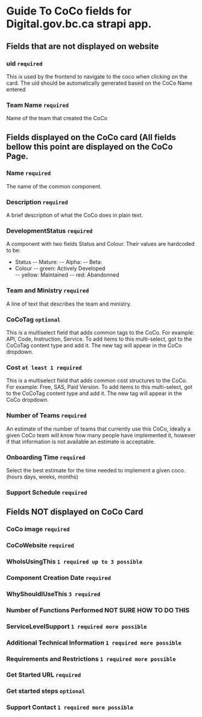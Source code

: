 # Guide To CoCo fields for Digital.gov.bc.ca strapi app.

## Fields that are not displayed on website

### uid `required`

This is used by the frontend to navigate to the coco when clicking on the card.  The uid should be automatically generated based on the CoCo Name entered

### Team Name `required`

Name of the team that created the CoCo

## Fields displayed on the CoCo card (All fields bellow this point are displayed on the CoCo Page.

### Name `required`

The name of the common component.

### Description `required`

A brief description of what the CoCo does in plain text.

### DevelopmentStatus `required`

A component with two fields Status and Colour.  Their values are hardcoded to be:
- Status
-- Mature:
-- Alpha:
-- Beta:
- Colour
-- green: Actively Developed 	
-- yellow: Maintained
-- red: Abandonned  

### Team and Ministry `required`

A line of text that describes the team and ministry.

### CoCoTag `optional`

This is a multiselect field that adds common tags to the CoCo. For example: API, Code, Instruction, Service.  To add items to this multi-select, got to the CoCoTag content type and add it.  The new tag will appear in the CoCo dropdown.

### Cost `at least 1 required`

This is a multiselect field that adds common cost structures to the CoCo. For example: Free, SAS, Paid Version.  To add items to this multi-select, got to the CoCoTag content type and add it.  The new tag will appear in the CoCo dropdown.

### Number of Teams `required`

An estimate of the number of teams that currently use this CoCo, ideally a given CoCo team will know how many people have implemented it, however if that information is not available an estimate is acceptable.

### Onboarding Time `required`

Select the best estimate for the time needed to implement a given coco.  (hours days, weeks, months)

### Support Schedule `required`

## Fields NOT displayed on CoCo Card

### CoCo image `required`

### CoCoWebsite `required`

### WhoIsUsingThis `1 required up to 3 possible`

### Component Creation Date `required`

### WhyShouldIUseThis `3 required`

### Number of Functions Performed NOT SURE HOW TO DO THIS

### ServiceLevelSupport `1 required more possible`

### Additional Technical Information `1 required more possible`

### Requirements and Restrictions `1 required more possible`

### Get Started URL `required`

### Get started steps `optional`

### Support Contact `1 required more possible`
